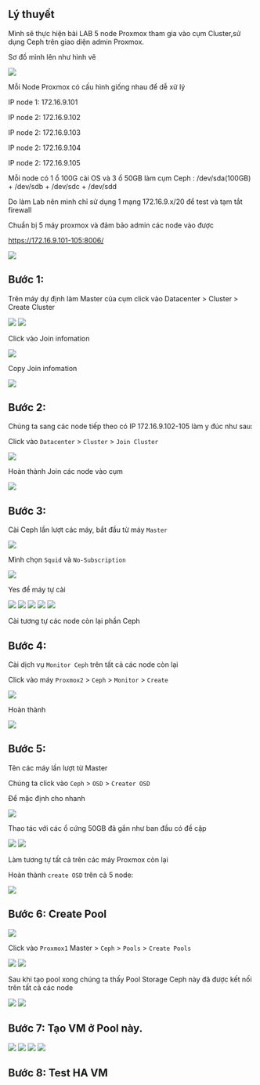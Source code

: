 ## Lý thuyết

Mình sẽ thực hiện bài LAB 5 node Proxmox tham gia vào cụm Cluster,sử dụng Ceph trên giao diện admin Proxmox.

Sơ đồ mình lên như hình vẽ

  <img src="proxmoximages/Screenshot_115.png">

Mỗi Node Proxmox có cấu hình giống nhau để dễ xử lý

IP node 1: 172.16.9.101

IP node 2: 172.16.9.102

IP node 2: 172.16.9.103

IP node 2: 172.16.9.104

IP node 2: 172.16.9.105

Mỗi node có 1 ổ 100G cài OS và 3 ổ 50GB làm cụm Ceph : /dev/sda(100GB) + /dev/sdb + /dev/sdc + /dev/sdd

Do làm Lab nên mình chỉ sử dụng 1 mạng 172.16.9.x/20 để test và tạm tắt firewall

Chuẩn bị 5 máy proxmox và đảm bảo admin các node vào được

https://172.16.9.101-105:8006/

  <img src="proxmoximages/Screenshot_116.png">

## Bước 1: 

Trên máy dự định làm Master của cụm click vào Datacenter > Cluster > Create Cluster

  <img src="proxmoximages/Screenshot_117.png">

  <img src="proxmoximages/Screenshot_118.png">

Click vào Join infomation

  <img src="proxmoximages/Screenshot_119.png">

Copy Join infomation

  <img src="proxmoximages/Screenshot_121.png">

## Bước 2: 

Chúng ta sang các node tiếp theo có IP 172.16.9.102-105 làm y đúc như sau:

 Click vào ``Datacenter`` > ``Cluster`` > ``Join Cluster``

  <img src="proxmoximages/Screenshot_121.png">

Hoàn thành Join các node vào cụm

  <img src="proxmoximages/Screenshot_122.png">

## Bước 3:

Cài Ceph lần lượt các máy, bắt đầu từ máy ``Master``

  <img src="proxmoximages/Screenshot_123.png">

Mình chọn ``Squid`` và ``No-Subscription``

  <img src="proxmoximages/Screenshot_124.png">

Yes để máy tự cài

  <img src="proxmoximages/Screenshot_125.png">

  <img src="proxmoximages/Screenshot_126.png">

  <img src="proxmoximages/Screenshot_127.png">

  <img src="proxmoximages/Screenshot_128.png">

  <img src="proxmoximages/Screenshot_129.png">

Cài tương tự các node còn lại phần Ceph

## Bước 4:

Cài dịch vụ ``Monitor Ceph`` trên tất cả các node còn lại

Click vào máy ``Proxmox2`` > ``Ceph`` > ``Monitor`` > ``Create``

  <img src="proxmoximages/Screenshot_131.png">

Hoàn thành

  <img src="proxmoximages/Screenshot_132.png">

## Bước 5:

Tên các máy lần lượt từ Master 

Chúng ta click vào ``Ceph`` > ``OSD`` > ``Creater OSD``

Để mặc định cho nhanh

  <img src="proxmoximages/Screenshot_133.png">

Thao tác với các ổ cứng 50GB đã gắn như ban đầu có đề cập

  <img src="proxmoximages/Screenshot_134.png">

  <img src="proxmoximages/Screenshot_135.png">

Làm tương tự tất cả trên các máy Proxmox còn lại

Hoàn thành ``create OSD`` trên cả 5 node:

  <img src="proxmoximages/Screenshot_136.png">

## Bước 6: Create Pool

  <img src="proxmoximages/Screenshot_137.png">

Click vào ``Proxmox1`` Master  > ``Ceph`` > ``Pools`` > ``Create Pools``

  <img src="proxmoximages/Screenshot_138.png">

  <img src="proxmoximages/Screenshot_139.png">

Sau khi tạo pool xong chúng ta thấy Pool Storage Ceph này đã được kết nối trên tất cả các node

  <img src="proxmoximages/Screenshot_139.png">

  <img src="proxmoximages/Screenshot_140.png">

## Bước 7: Tạo VM ở Pool này.

  <img src="proxmoximages/Screenshot_141.png">

  <img src="proxmoximages/Screenshot_142.png">

  <img src="proxmoximages/Screenshot_143.png">

  <img src="proxmoximages/Screenshot_144.png">

## Bước 8: Test HA VM







